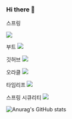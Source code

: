 ### Hi there 👋
스프링

<a href="#" target="_blank"><img src="https://img.shields.io/badge/Spring-6DB33F?style=plastic&logo=spring&logoColor=white"/></a>


부트
<a href="#" target="_blank"><img src="https://img.shields.io/badge/SpringBoot-6DB33F?style=plastic&logo=springboot&logoColor=white"/></a>
<br>

깃허브
<a href="#" target="_blank"><img src="https://img.shields.io/badge/github-181717?style=plastic&logo=github&logoColor=white"/></a>

오라클
<a href="#" target="_blank"><img src="https://img.shields.io/badge/oracle-F80000?style=plastic&logo=oracle&logoColor=white"/></a>

타임리프
<a href="#" target="_blank"><img src="https://img.shields.io/badge/thymeleaf-005F0F?style=plastic&logo=thymeleaf&logoColor=white"/></a>

스프링 시큐리티
<a href="#" target="_blank"><img src="https://img.shields.io/badge/spring Security-6DB33F?style=plastic&logo=spring Security&logoColor=white"/></a>

<!--
**park198909/park198909** is a ✨ _special_ ✨ repository because its `README.md` (this file) appears on your GitHub profile.

Here are some ideas to get you started:

- 🔭 I’m currently working on ...
- 🌱 I’m currently learning ...
- 👯 I’m looking to collaborate on ...
- 🤔 I’m looking for help with ...
- 💬 Ask me about ...
- 📫 How to reach me: ...
- 😄 Pronouns: ...
- ⚡ Fun fact: ...
-->
![Anurag's GitHub stats](https://github-readme-stats.vercel.app/api?username=park198909&amp;show_icons=true&amp;theme=default)
